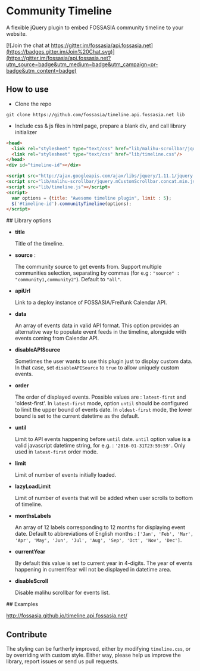 Community Timeline
===========
A flexible jQuery plugin to embed FOSSASIA community timeline to your website.

[![Join the chat at https://gitter.im/fossasia/api.fossasia.net](https://badges.gitter.im/Join%20Chat.svg)](https://gitter.im/fossasia/api.fossasia.net?utm_source=badge&utm_medium=badge&utm_campaign=pr-badge&utm_content=badge)

## How to use

* Clone the repo 

```
git clone https://github.com/fossasia/timeline.api.fossasia.net lib
```

* Include css & js files in html page, prepare a blank div, and call library initializer

```html
<head>
  <link rel="stylesheet" type="text/css" href="lib/malihu-scrollbar/jquery.mCustomScrollbar.min.css" />
  <link rel="stylesheet" type="text/css" href="lib/timeline.css"/>
</head>
<div id="timeline-id"></div>

<script src="http://ajax.googleapis.com/ajax/libs/jquery/1.11.1/jquery.min.js"></script>
<script src="lib/malihu-scrollbar/jquery.mCustomScrollbar.concat.min.js"></script>
<script src="lib/timeline.js"></script>
<script>
  var options = {title: "Awesome timeline plugin", limit : 5};
  $('#timeline-id').communityTimeline(options);
</script>
```

## Library options

* **title**

  Title of the timeline.

* **source** :

  The community source to get events from. Support multiple communities selection, separating by commas (for e.g : `"source" : "community1,community2"`). Default to `"all"`.

* **apiUrl**

  Link to a deploy instance of FOSSASIA/Freifunk Calendar API.

* **data**
 
  An array of events data in valid API format. This option provides an alternative way to populate event feeds in the timeline, alongside with events coming from Calendar API.

* **disableAPISource**

  Sometimes the user wants to use this plugin just to display custom data. In that case, set `disableAPISource` to `true` to allow uniquely custom events.

* **order** 

  The order of displayed events. Possible values are : `latest-first` and 'oldest-first'. In `latest-first` mode, option `until` should be configured to limit the upper bound of events date. In `oldest-first` mode, the lower bound is set to the current datetime as the default.

* **until** 

  Limit to API events happening before `until` date. `until` option value is a valid javascript datetime string, for e.g. : `'2016-01-31T23:59:59'`. Only used in `latest-first` order mode.

* **limit**

   Limit of number of events initially loaded.

* **lazyLoadLimit**

   Limit of number of events that will be added when user scrolls to bottom of timeline.

* **monthsLabels**

  An array of 12 labels corresponding to 12 months for displaying event date. Default to abbreviations of English months : `['Jan', 'Feb', 'Mar', 'Apr', 'May', 'Jun', 'Jul', 'Aug', 'Sep', 'Oct', 'Nov', 'Dec']`.

* **currentYear**

  By default this value is set to current year in 4-digits. The year of events happening in currentYear will not be displayed in datetime area.

* **disableScroll**
 
  Disable malihu scrollbar for events list.
  
## Examples

  http://fossasia.github.io/timeline.api.fossasia.net/

## Contribute

  The styling can be furtherly improved, either by modifying `timeline.css`, or by overriding with custom style. Either way, please help us improve the library, report issues or send us pull requests.